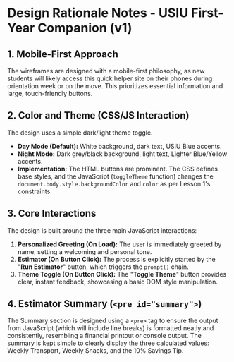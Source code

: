 # Design Rationale Notes - USIU First-Year Companion (v1)

## 1. Mobile-First Approach
The wireframes are designed with a mobile-first philosophy, as new students will likely access this quick helper site on their phones during orientation week or on the move. This prioritizes essential information and large, touch-friendly buttons.

## 2. Color and Theme (CSS/JS Interaction)
The design uses a simple dark/light theme toggle.
* **Day Mode (Default):** White background, dark text, USIU Blue accents.
* **Night Mode:** Dark grey/black background, light text, Lighter Blue/Yellow accents.
* **Implementation:** The HTML buttons are prominent. The CSS defines base styles, and the JavaScript (`toggleTheme` function) changes the `document.body.style.backgroundColor` and `color` as per Lesson 1's constraints.

## 3. Core Interactions
The design is built around the three main JavaScript interactions:

1.  **Personalized Greeting (On Load):** The user is immediately greeted by name, setting a welcoming and personal tone.
2.  **Estimator (On Button Click):** The process is explicitly started by the "**Run Estimator**" button, which triggers the `prompt()` chain.
3.  **Theme Toggle (On Button Click):** The "**Toggle Theme**" button provides clear, instant feedback, showcasing a basic DOM style manipulation.

## 4. Estimator Summary (`<pre id="summary">`)
The Summary section is designed using a `<pre>` tag to ensure the output from JavaScript (which will include line breaks) is formatted neatly and consistently, resembling a financial printout or console output. The summary is kept simple to clearly display the three calculated values: Weekly Transport, Weekly Snacks, and the 10% Savings Tip.